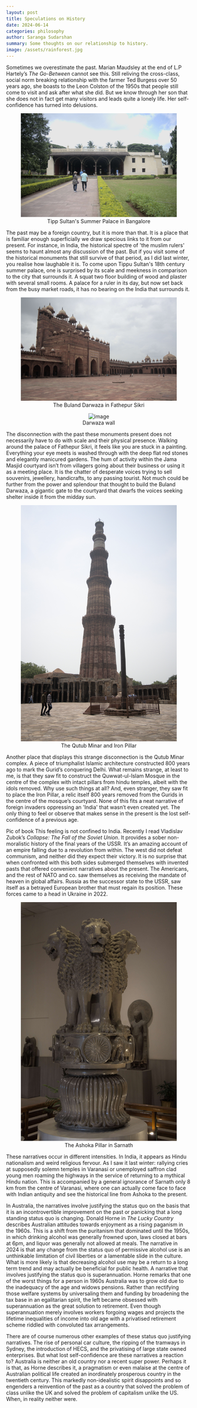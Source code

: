 ```yaml
---
layout: post
title: Speculations on History
date: 2024-06-14
categories: philosophy
author: Saranga Sudarshan
summary: Some thoughts on our relationship to history.
image: /assets/rainforest.jpg
---
```

Sometimes we overestimate the past. Marian Maudsley at the end of L.P Hartely’s *The Go-Between* cannot see this. Still reliving the cross-class, social norm breaking relationship with the farmer Ted Burgess over 50 years ago, she boasts to the Leon Colston of the 1950s that people still come to visit and ask after what she did. But we know through her son that she does not in fact get many visitors and leads quite a lonely life. Her self-confidence has turned into delusions.

<figure style="text-align:center;">
<img src="/assets/tippupalace.jpg" alt="image"/>
<figcaption> Tipp Sultan's Summer Palace in Bangalore
</figcaption>
</figure>

The past may be a foreign country, but it is more than that. It is a place that is familiar enough superficially we draw specious links to it from our present. For instance, in India, the historical spectre of 'the muslim rulers' seems to haunt almost any discussion of the past. But if you visit some of the historical monuments that still survive of that period, as I did last winter, you realise how laughable it is. To come upon Tippu Sultan's 18th century summer palace, one is surprised by its scale and meekness in comparison to the city that surrounds it. A squat two floor building of wood and plaster with several small rooms. A palace for a ruler in its day, but now set back from the busy market roads, it has no bearing on the India that surrounds it. 

<figure style="text-align:center;">
<img src="/assets/darwaza.jpg" alt="image"/>
<figcaption> The Buland Darwaza in Fathepur Sikri
</figcaption>
</figure>
<figure style="text-align:center;">
<img src="/assets/bulanddarwaza.jpg" alt="image"/>
<figcaption> Darwaza wall
</figcaption>
</figure>

The disconnection with the past these monuments present does not necessarily have to do with scale and their physical presence. Walking around the palace of Fathepur Sikri, it feels like you are stuck in a painting. Everything your eye meets is washed through with the deep flat red stones and elegantly manicured gardens. The hum of activity within the Jama Masjid courtyard isn’t from villagers going about their business or using it as a meeting place. It is the chatter of desperate voices trying to sell souvenirs, jewellery, handicrafts, to any passing tourist. Not much could be further from the power and splendour that thought to build the Buland Darwaza, a gigantic gate to the courtyard that dwarfs the voices seeking shelter inside it from the midday sun.

<figure style="text-align:center;">
<img src="/assets/qutubminar.jpg" alt="image"/>
<figcaption> The Qutub Minar and Iron Pillar
</figcaption>
</figure>

Another place that displays this strange disconnection is the Qutub Minar complex. A piece of triumphalist Islamic architecture constructed 800 years ago to mark the Gurid’s conquering Delhi. What remains strange, at least to me, is that they saw fit to construct the Quwwat-ul-Islam Mosque in the centre of the complex with intact pillars from hindu temples, albeit with the idols removed. Why use such things at all? And, even stranger, they saw fit to place the Iron Pillar, a relic itself 800 years removed from the Gurids in the centre of the mosque’s courtyard. None of this fits a neat narrative of foreign invaders oppressing an 'India' that wasn’t even created yet. The only thing to feel or observe that makes sense in the present is the lost self-confidence of a previous age.

Pic of book
This feeling is not confined to India. Recently I read Vladislav Zubok’s *Collapse: The Fall of the Soviet Union*. It provides a sober non-moralistic history of the final years of the USSR. It’s an amazing account of an empire falling due to a revolution from within. The west did not defeat communism, and neither did they expect their victory. It is no surprise that when confronted with this both sides submerged themselves with invented pasts that offered convenient narratives about the present. The Americans, and the rest of NATO and co. saw themselves as receiving the mandate of heaven in global affairs. Russia as the successor state to the USSR, saw itself as a betrayed European brother that must regain its position. These forces came to a head in Ukraine in 2022.

<figure style="text-align:center;">
<img src="/assets/ashokapillar.jpg" alt="image"/>
<figcaption> The Ashoka Pillar in Sarnath
</figcaption>
</figure>

These narratives occur in different intensities. In India, it appears as Hindu nationalism and weird religious fervour. As I saw it last winter: rallying cries at supposedly solemn temples in Varanasi or unemployed saffron clad young men roaming the highways in the service of returning to a mythical Hindu nation. This is accompanied by a general ignorance of Sarnath only 8 km from the centre of Varanasi, where one can actually come face to face with Indian antiquity and see the historical line from Ashoka to the present.

In Australia, the narratives involve justifying the status quo on the basis that it is an incontrovertible improvement on the past or panicking that a long standing status quo is changing. Donald Horne in *The Lucky Country* describes Australian attitudes towards enjoyment as a rising paganism in the 1960s. This is a shift from the puritanism that dominated until the 1950s, in which drinking alcohol was generally frowned upon, laws closed at bars at 6pm, and liquor was generally not allowed at meals. The narrative in 2024 is that any change from the status quo of permissive alcohol use is an unthinkable limitation of civil liberties or a lamentable slide in the culture. What is more likely is that decreasing alcohol use may be a return to a long term trend and may actually be beneficial for public health. A narrative that involves justifying the status quo is superannuation. Horne remarks that one of the worst things for a person in 1960s Australia was to grow old due to the inadequacy of the age and widows pensions. Rather than rectifying those welfare systems by universaling them and funding by broadening the tax base in an egalitarian spirit, the left became obsessed with superannuation as the great solution to retirement. Even though superannuation merely involves workers forgoing wages and projects the lifetime inequalities of income into old age with a privatised retirement scheme riddled with convoluted tax arrangements.

There are of course numerous other examples of these status quo justifying narratives. The rise of personal car culture, the ripping of the tramways in Sydney, the introduction of HECS, and the privatising of large state owned enterprises. But what lost self-confidence are these narratives a reaction to? Australia is neither an old country nor a recent super power. Perhaps it is that, as Horne describes it, a pragmatism or even malaise at the centre of Australian political life created an inordinately prosperous country in the twentieth century. This markedly non-idealistic spirit disappoints and so engenders a reinvention of the past as a country that solved the problem of class unlike the UK and solved the problem of capitalism unlike the US. When, in reality neither were.